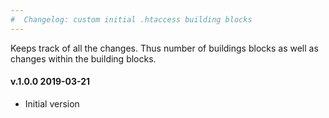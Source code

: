 ```yaml
---
#  Changelog: custom initial .htaccess building blocks
---
```


Keeps track of all the changes. Thus number of buildings blocks as well as changes within the building blocks.  

<h4>v.1.0.0 2019-03-21</h4>
<ul>
<li>Initial version</li>
</ul>
